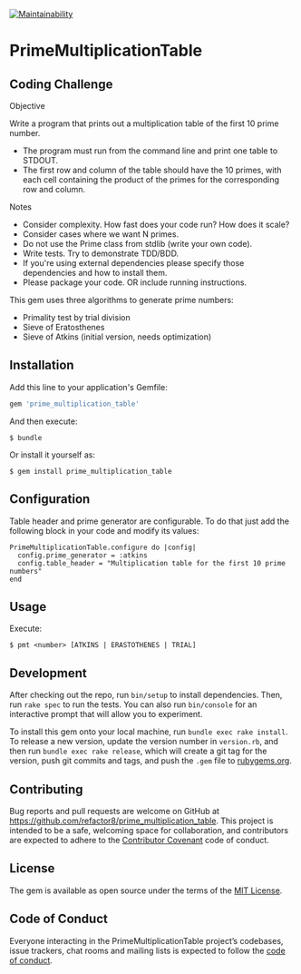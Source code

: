 [![Maintainability](https://api.codeclimate.com/v1/badges/a99a88d28ad37a79dbf6/maintainability)](https://codeclimate.com/github/codeclimate/codeclimate/maintainability)

# PrimeMultiplicationTable

## Coding Challenge

Objective

Write a program that prints out a multiplication table of the first 10 prime number.

  * The program must run from the command line and print one table to STDOUT.
  * The first row and column of the table should have the 10 primes, with each cell containing the product of the primes for the corresponding row and column.

Notes

* Consider complexity. How fast does your code run? How does it scale?
* Consider cases where we want N primes.
* Do not use the Prime class from stdlib (write your own code).
* Write tests. Try to demonstrate TDD/BDD.
* If you're using external dependencies please specify those dependencies and how to install them.
* Please package your code. OR include running instructions.

This gem uses three algorithms to generate prime numbers:

* Primality test by trial division
* Sieve of Eratosthenes
* Sieve of Atkins (initial version, needs optimization)

## Installation

Add this line to your application's Gemfile:

```ruby
gem 'prime_multiplication_table'
```

And then execute:

    $ bundle

Or install it yourself as:

    $ gem install prime_multiplication_table

## Configuration

Table header and prime generator are configurable. To do that just add the following block in your code and modify its values:

```
PrimeMultiplicationTable.configure do |config|
  config.prime_generator = :atkins
  config.table_header = "Multiplication table for the first 10 prime numbers"
end
```

## Usage

Execute:  

    $ pmt <number> [ATKINS | ERASTOTHENES | TRIAL]

## Development

After checking out the repo, run `bin/setup` to install dependencies. Then, run `rake spec` to run the tests. You can also run `bin/console` for an interactive prompt that will allow you to experiment.

To install this gem onto your local machine, run `bundle exec rake install`. To release a new version, update the version number in `version.rb`, and then run `bundle exec rake release`, which will create a git tag for the version, push git commits and tags, and push the `.gem` file to [rubygems.org](https://rubygems.org).

## Contributing

Bug reports and pull requests are welcome on GitHub at https://github.com/refactor8/prime_multiplication_table. This project is intended to be a safe, welcoming space for collaboration, and contributors are expected to adhere to the [Contributor Covenant](http://contributor-covenant.org) code of conduct.

## License

The gem is available as open source under the terms of the [MIT License](https://opensource.org/licenses/MIT).

## Code of Conduct

Everyone interacting in the PrimeMultiplicationTable project’s codebases, issue trackers, chat rooms and mailing lists is expected to follow the [code of conduct](https://github.com/refactor8/prime_multiplication_table/blob/master/CODE_OF_CONDUCT.md).
